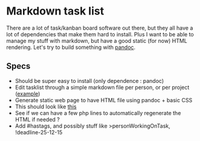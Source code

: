 
Markdown task list
==================

There are a lot of task/kanban board software out there, but they all have a lot
of dependencies that make them hard to install. Plus I want to be able to manage
my stuff with markdown, but have a good static (for now) HTML rendering. Let's 
try to build something with [pandoc](pandoc.org).

Specs
----

- Should be super easy to install (only dependence : pandoc)
- Edit tasklist through a simple markdown file per person, or per project ([example](./dummyTaskList.txt))
- Generate static web page to have HTML file using pandoc + basic CSS
- This should look like [this](https://wekan.io/static/screenshot.jpeg)
- See if we can have a few php lines to automatically regenerate the HTML if needed ?
- Add #hastags, and possibly stuff like >personWorkingOnTask, !deadline-25-12-15 

